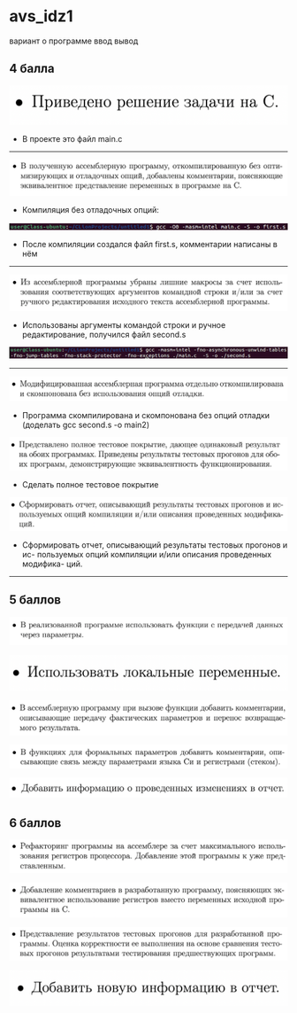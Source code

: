 # avs_idz1
вариант
о программе 
ввод 
вывод
## 4 балла
![image4](https://github.com/kolpakovee/avs_idz1/blob/main/criteria/4_1.png)
- В проекте это файл main.c
---
![4_2](https://github.com/kolpakovee/avs_idz1/blob/main/criteria/4_2.png)

- Компиляция без отладочных опций:

![compilation1](https://github.com/kolpakovee/avs_idz1/blob/main/criteria/compilation1.png)

- После компиляции создался файл first.s, комментарии написаны в нём
---

![4_3](https://github.com/kolpakovee/avs_idz1/blob/main/criteria/4_3.png)

- Использованы аргументы командой строки и ручное редактирование, получился файл second.s

![compilation2](https://github.com/kolpakovee/avs_idz1/blob/main/criteria/compilation2.png)

---
![4_4](https://github.com/kolpakovee/avs_idz1/blob/main/criteria/4_4.png)

- Программа скомпилирована и скомпонована без опций отладки
(доделать gcc second.s -o main2)

![4_5](https://github.com/kolpakovee/avs_idz1/blob/main/criteria/4_5.png)

- Сделать полное тестовое покрытие

![4_6](https://github.com/kolpakovee/avs_idz1/blob/main/criteria/4_6.png)

-   Сформировать отчет, описывающий результаты тестовых прогонов и ис- пользуемых опций компиляции и/или описания проведенных модифика- ций.
---
## 5 баллов
![5_1](https://github.com/kolpakovee/avs_idz1/blob/main/criteria/5_1.png)

![5_2](https://github.com/kolpakovee/avs_idz1/blob/main/criteria/5_2.png)

![5_3](https://github.com/kolpakovee/avs_idz1/blob/main/criteria/5_3.png)

![5_4](https://github.com/kolpakovee/avs_idz1/blob/main/criteria/5_4.png)

![5_5](https://github.com/kolpakovee/avs_idz1/blob/main/criteria/5_5.png)

## 6 баллов
![6_1](https://github.com/kolpakovee/avs_idz1/blob/main/criteria/6_1.png)

![6_2](https://github.com/kolpakovee/avs_idz1/blob/main/criteria/6_2.png)

![6_3](https://github.com/kolpakovee/avs_idz1/blob/main/criteria/6_3.png)

![6_4](https://github.com/kolpakovee/avs_idz1/blob/main/criteria/6_4.png)
